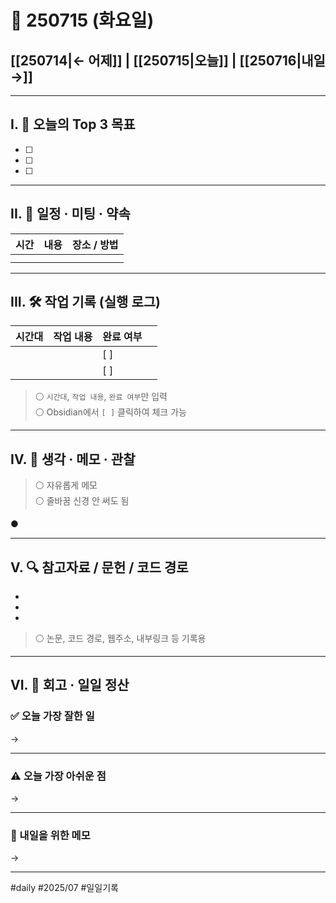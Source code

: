 # 📅 250715 (화요일)

## [[250714|← 어제]] | [[250715|오늘]] | [[250716|내일 →]]

---

## I. 🎯 오늘의 Top 3 목표
- [ ]  
- [ ]  
- [ ]  

---

## II. 📌 일정 · 미팅 · 약속
| 시간        | 내용 | 장소 / 방법 |
|-------------|------|--------------|
|             |      |              |
|             |      |              |

---

## III. 🛠️ 작업 기록 (실행 로그)
| 시간대 | 작업 내용 | 완료 여부 |     |
| --- | ----- | ----- | --- |
|     |       | [ ]   |     |
|     |       | [ ]   |     |

> ⚪ `시간대`, `작업 내용`, `완료 여부`만 입력  
> ⚪ Obsidian에서 `[ ]` 클릭하여 체크 가능

---

## IV. 🧠 생각 · 메모 · 관찰

> ⚪ 자유롭게 메모  
> ⚪ 줄바꿈 신경 안 써도 됨

●

---

## V. 🔍 참고자료 / 문헌 / 코드 경로

- 
- 
- 

> ⚪ 논문, 코드 경로, 웹주소, 내부링크 등 기록용

---

## VI. 🧾 회고 · 일일 정산

### ✅ 오늘 가장 잘한 일  
→

---

### ⚠️ 오늘 가장 아쉬운 점  
→

---

### 📝 내일을 위한 메모  
→

---

#daily #2025/07 #일일기록
